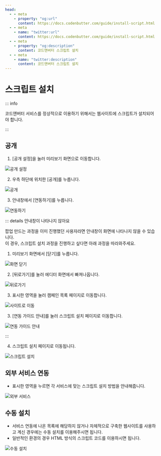 ```yaml
---
head:
  - - meta
    - property: "og:url"
      content: https://docs.codenbutter.com/guide/install-script.html
  - - meta
    - name: "twitter:url"
      content: https://docs.codenbutter.com/guide/install-script.html
  - - meta
    - property: "og:description"
      content: 코드앤버터 스크립트 설치
  - - meta
    - name: "twitter:description"
      content: 코드앤버터 스크립트 설치
---
```


# 스크립트 설치

::: info

코드앤버터 서비스를 정상적으로 이용하기 위해서는 웹사이트에 스크립트가 설치되어야 합니다.

:::

## 공개

1. [공개 설정]을 눌러 미리보기 화면으로 이동합니다.

![공개 설정](./imgs/detail-editor/section_10.png)

2. 우측 하단에 위치한 [공개]를 누릅니다.

![공개](./imgs/detail-editor/section_41.png)

3. 안내창에서 [연동하기]를 누릅니다.

![연동하기](./imgs/install-script//section_1.png)

::: details 안내창이 나타나지 않아요

팝업 만드는 과정을 이미 진행했던 사용자라면 안내창이 화면에 나타나지 않을 수 있습니다. <br/>
이 경우, 스크립트 설치 과정을 진행하고 싶다면 아래 과정을 따라와주세요.

1. 미리보기 화면에서 [닫기]를 누릅니다.

![화면 닫기](./imgs/install-script//section_3.png)

2. [뒤로가기]를 눌러 에디터 화면에서 빠져나옵니다.

![뒤로가기](./imgs/install-script//section_4.png)

3. 표시한 영역을 눌러 캠페인 목록 페이지로 이동합니다.

![사이트로 이동](./imgs/install-script//section_5.png)

3. [연동 가이드 안내]를 눌러 스크립트 설치 페이지로 이동합니다.

![연동 가이드 안내](./imgs/install-script//section_6.png)

:::

4. 스크립트 설치 페이지로 이동됩니다.

![스크립트 설치](./imgs/install-script//section_2.png)

## 외부 서비스 연동

- 표시한 영역을 누르면 각 서비스에 맞는 스크립트 설치 방법을 안내해줍니다.

![외부 서비스](./imgs/install-script//section_7.png)

## 수동 설치

- 서비스 연동에 나온 목록에 해당하지 않거나 자체적으로 구축한 웹사이트를 사용하고 계신 경우에는 수동 설치를 이용해주시면 됩니다.
- 일반적인 환경의 경우 HTML 방식의 스크립트 코드를 이용하시면 됩니다.

![수동 설치](./imgs/install-script//section_8.png)
